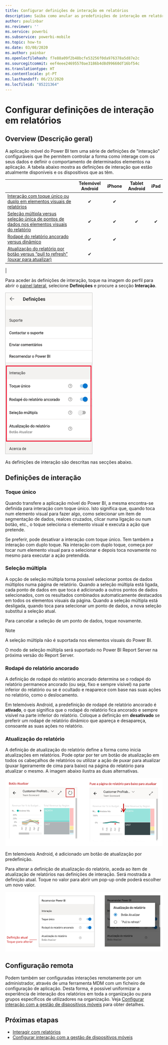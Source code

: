 ```yaml
---
title: Configurar definições de interação em relatórios
description: Saiba como anular as predefinições de interação em relatórios.
author: paulinbar
ms.reviewer: ''
ms.service: powerbi
ms.subservice: powerbi-mobile
ms.topic: how-to
ms.date: 03/08/2020
ms.author: painbar
ms.openlocfilehash: f7e88a09f2b48bcfe53256f0da976378a5d87e2c
ms.sourcegitcommit: eef4eee24695570ae3186b4d8d99660df16bf54c
ms.translationtype: HT
ms.contentlocale: pt-PT
ms.lasthandoff: 06/23/2020
ms.locfileid: "85221364"
---
```

# <a name="configure-report-interaction-settings"></a>Configurar definições de interação em relatórios

## <a name="overview"></a>Overview (Descrição geral)

A aplicação móvel do Power BI tem uma série de definições de "interação" configuráveis que lhe permitem controlar a forma como interage com os seus dados e definir o comportamento de determinados elementos na aplicação. A tabela abaixo mostra as definições de interação que estão atualmente disponíveis e os dispositivos que as têm.

|| Telemóvel Android | iPhone | Tablet Android  | iPad |
|-|:-:|:-:|:-:|:-:|
| [Interação com toque único ou duplo em elementos visuais de relatórios](#single-tap) |✔|✔|||
| [Seleção múltipla versus seleção única de pontos de dados nos elementos visuais do relatório](#multi-select) |✔|✔|✔|✔|
| [Rodapé do relatório ancorado versus dinâmico](#docked-report-footer) |✔|✔|||
| [Atualização do relatório por botão versus “pull to refresh” (puxar para atualizar)](#report-refresh) |✔||||
|

Para aceder às definições de interação, toque na imagem do perfil para abrir o [painel lateral](./mobile-apps-home-page.md#header), selecione **Definições** e procure a secção **Interação**.

![Definições de interação](./media/mobile-app-interaction-settings/powerbi-mobile-app-interactions-section.png)

As definições de interação são descritas nas secções abaixo.

## <a name="interaction-settings"></a>Definições de interação

### <a name="single-tap"></a>Toque único
Quando transfere a aplicação móvel do Power BI, a mesma encontra-se definida para interação com toque único. Isto significa que, quando toca num elemento visual para fazer algo, como selecionar um item de segmentação de dados, realces cruzados, clicar numa ligação ou num botão, etc., o toque seleciona o elemento visual e executa a ação que pretende.

Se preferir, pode desativar a interação com toque único. Tem também a interação com duplo toque. Na interação com duplo toque, começa por tocar num elemento visual para o selecionar e depois toca novamente no mesmo para executar a ação pretendida.

### <a name="multi-select"></a>Seleção múltipla

A opção de seleção múltipla torna possível selecionar pontos de dados múltiplos numa página de relatório. Quando a seleção múltipla está ligada, cada ponto de dados em que toca é adicionado a outros pontos de dados selecionados, com os resultados combinados automaticamente destacados em todos os elementos visuais da página. Quando a seleção múltipla está desligada, quando toca para selecionar um ponto de dados, a nova seleção substitui a seleção atual.

Para cancelar a seleção de um ponto de dados, toque novamente.

>[!NOTE]
>A seleção múltipla não é suportada nos elementos visuais do Power BI.
>
>O modo de seleção múltipla será suportado no Power BI Report Server na próxima versão do Report Server.

### <a name="docked-report-footer"></a>Rodapé do relatório ancorado

A definição de rodapé do relatório ancorado determina se o rodapé do relatório permanece ancorado (ou seja, fixo e sempre visível) na parte inferior do relatório ou se é ocultado e reaparece com base nas suas ações no relatório, como o deslocamento.

Em telemóveis Android, a predefinição de rodapé de relatório ancorado é **ativado**, o que significa que o rodapé do relatório fica ancorado e sempre visível na parte inferior do relatório. Coloque a definição em **desativado** se preferir um rodapé de relatório dinâmico que apareça e desapareça, consoante as suas ações no relatório.

### <a name="report-refresh"></a>Atualização do relatório

A definição de atualização do relatório define a forma como inicia atualizações em relatórios. Pode optar por ter um botão de atualização em todos os cabeçalhos de relatórios ou utilizar a ação de puxar para atualizar (puxar ligeiramente de cima para baixo) na página do relatório para atualizar o mesmo. A imagem abaixo ilustra as duas alternativas. 

![Botão de atualização versus puxar para atualizar](./media/mobile-app-interaction-settings/powerbi-mobile-app-interactions-refresh-button-versus-pull.png)

Em telemóveis Android, é adicionado um botão de atualização por predefinição.

Para alterar a definição de atualização do relatório, aceda ao item de atualização de relatórios nas definições de interação. Será mostrada a definição atual. Toque no valor para abrir um pop-up onde poderá escolher um novo valor.

![Definir atualização](./media/mobile-app-interaction-settings/powerbi-mobile-app-interactions-set-refresh.png)

## <a name="remote-configuration"></a>Configuração remota

Podem também ser configuradas interações remotamente por um administrador, através de uma ferramenta MDM com um ficheiro de configuração de aplicação. Desta forma, é possível uniformizar a experiência de interação dos relatórios em toda a organização ou para grupos específicos de utilizadores na organização. Veja [Configurar interação com a gestão de dispositivos móveis](./mobile-app-configuration.md) para obter detalhes.


## <a name="next-steps"></a>Próximas etapas
* [Interagir com relatórios](./mobile-reports-in-the-mobile-apps.md#interact-with-reports)
* [Configurar interação com a gestão de dispositivos móveis](./mobile-app-configuration.md)
